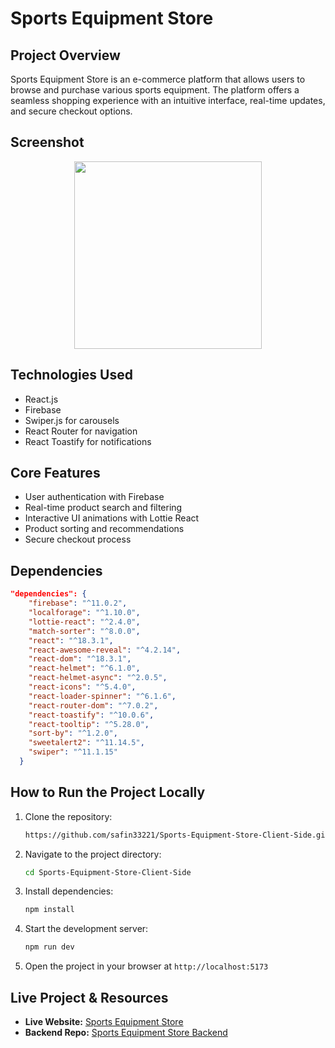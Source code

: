# Sports Equipment Store

## Project Overview
Sports Equipment Store is an e-commerce platform that allows users to browse and purchase various sports equipment. The platform offers a seamless shopping experience with an intuitive interface, real-time updates, and secure checkout options.

## Screenshot
<div align="center">
  <img height="300" src="https://i.ibb.co.com/svg2ZJcz/sportstore.png"  />
  
</div>

## Technologies Used
- React.js
- Firebase
- Swiper.js for carousels
- React Router for navigation
- React Toastify for notifications

## Core Features
- User authentication with Firebase
- Real-time product search and filtering
- Interactive UI animations with Lottie React
- Product sorting and recommendations
- Secure checkout process

## Dependencies
```json
"dependencies": {
    "firebase": "^11.0.2",
    "localforage": "^1.10.0",
    "lottie-react": "^2.4.0",
    "match-sorter": "^8.0.0",
    "react": "^18.3.1",
    "react-awesome-reveal": "^4.2.14",
    "react-dom": "^18.3.1",
    "react-helmet": "^6.1.0",
    "react-helmet-async": "^2.0.5",
    "react-icons": "^5.4.0",
    "react-loader-spinner": "^6.1.6",
    "react-router-dom": "^7.0.2",
    "react-toastify": "^10.0.6",
    "react-tooltip": "^5.28.0",
    "sort-by": "^1.2.0",
    "sweetalert2": "^11.14.5",
    "swiper": "^11.1.15"
  }
```

## How to Run the Project Locally
1. Clone the repository:
   ```sh
   https://github.com/safin33221/Sports-Equipment-Store-Client-Side.git
   ```
2. Navigate to the project directory:
   ```sh
   cd Sports-Equipment-Store-Client-Side
   ```
3. Install dependencies:
   ```sh
   npm install
   ```
4. Start the development server:
   ```sh
   npm run dev
   ```
5. Open the project in your browser at `http://localhost:5173`

## Live Project & Resources
- **Live Website:** [Sports Equipment Store](https://sports-equipment-store-7f46d.web.app/)
- **Backend Repo:** [Sports Equipment Store Backend](https://github.com/safin33221/sport-equipments-store-server-side)



